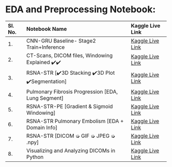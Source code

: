 
# EDA and Preprocessing Notebook: 
|Sl. No.| Notebook Name |  Kaggle Live Link|
|:---|:---|:---|
| 1. |CNN-GRU Baseline- Stage2 Train+Inference |[Kaggle Live Link](https://www.kaggle.com/redwankarimsony/cnn-gru-baseline-stage2-train-inference)|
| 2. |CT-Scans, DICOM files, Windowing Explained ✔️✔️|[Kaggle Live Link](https://www.kaggle.com/redwankarimsony/ct-scans-dicom-files-windowing-explained)|
| 3. |RSNA-STR [✔️3D Stacking ✔️3D Plot ✔️Segmentation]|[Kaggle Live Link](https://www.kaggle.com/redwankarimsony/rsna-str-3d-stacking-3d-plot-segmentation)|
| 4.| Pulmonary Fibrosis Progression [EDA, Lung Segment] |[Kaggle Live Link](https://www.kaggle.com/redwankarimsony/pulmonary-fibrosis-progression-eda-lung-segment)|
| 5. | RSNA-STR-PE [Gradient & Sigmoid Windowing] |[Kaggle Live Link](https://www.kaggle.com/redwankarimsony/rsna-str-pe-gradient-sigmoid-windowing)|
| 6. | RSNA-STR Pulmonary Embolism [EDA + Domain Info] |[Kaggle Live Link](https://www.kaggle.com/redwankarimsony/rsna-str-pulmonary-embolism-eda-domain-info)|
| 7. | RSNA-STR [DICOM ➭ GIF ➭ JPEG ➭ .npy] |[Kaggle Live Link](https://www.kaggle.com/redwankarimsony/rsna-str-dicom-gif-jpeg-npy)|
| 8. | Visualizing and Analyzing DICOMs in Python |[Kaggle Live Link](https://www.kaggle.com/redwankarimsony/visualizing-and-analyzing-dicoms-in-python)|

